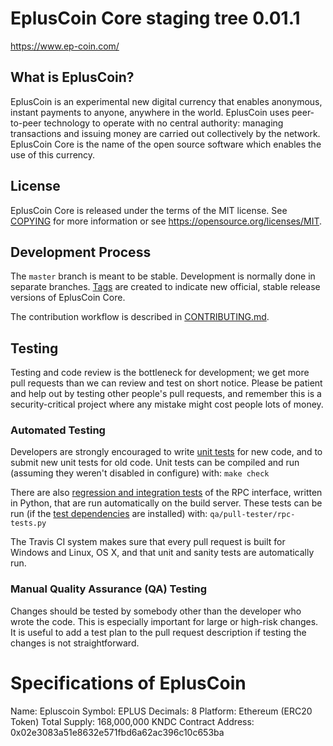 EplusCoin Core staging tree 0.01.1
===============================

https://www.ep-coin.com/


What is EplusCoin?
----------------

EplusCoin is an experimental new digital currency that enables anonymous, instant
payments to anyone, anywhere in the world. EplusCoin uses peer-to-peer technology
to operate with no central authority: managing transactions and issuing money
are carried out collectively by the network. EplusCoin Core is the name of the open
source software which enables the use of this currency.

License
-------

EplusCoin Core is released under the terms of the MIT license. See [COPYING](COPYING) for more
information or see https://opensource.org/licenses/MIT.

Development Process
-------------------

The `master` branch is meant to be stable. Development is normally done in separate branches.
[Tags](https://github.com/EplusCoin/EplusCoin/tags) are created to indicate new official,
stable release versions of EplusCoin Core.

The contribution workflow is described in [CONTRIBUTING.md](CONTRIBUTING.md).

Testing
-------

Testing and code review is the bottleneck for development; we get more pull
requests than we can review and test on short notice. Please be patient and help out by testing
other people's pull requests, and remember this is a security-critical project where any mistake might cost people
lots of money.

### Automated Testing

Developers are strongly encouraged to write [unit tests](/doc/unit-tests.md) for new code, and to
submit new unit tests for old code. Unit tests can be compiled and run
(assuming they weren't disabled in configure) with: `make check`

There are also [regression and integration tests](/qa) of the RPC interface, written
in Python, that are run automatically on the build server.
These tests can be run (if the [test dependencies](/qa) are installed) with: `qa/pull-tester/rpc-tests.py`

The Travis CI system makes sure that every pull request is built for Windows
and Linux, OS X, and that unit and sanity tests are automatically run.

### Manual Quality Assurance (QA) Testing

Changes should be tested by somebody other than the developer who wrote the
code. This is especially important for large or high-risk changes. It is useful
to add a test plan to the pull request description if testing the changes is
not straightforward.
# Specifications of EplusCoin

Name: Epluscoin
Symbol: EPLUS
Decimals: 8
Platform: Ethereum (ERC20 Token)
Total Supply: 168,000,000 KNDC
Contract Address: 0x02e3083a51e8632e571fbd6a62ac396c10c653ba
